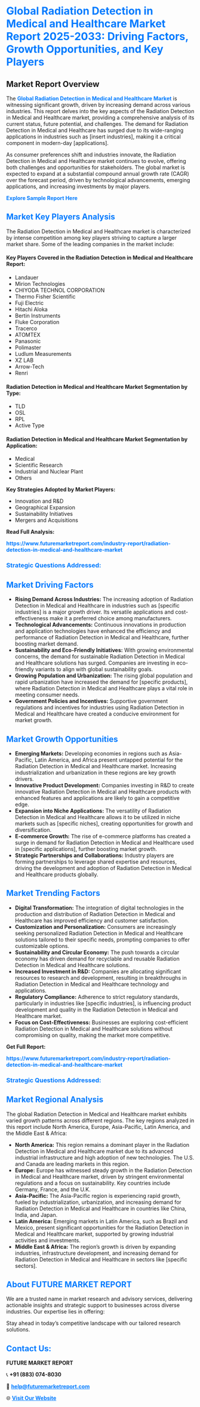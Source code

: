<h1 style="color: #007BFF;">Global Radiation Detection in Medical and Healthcare Market Report 2025-2033: Driving Factors, Growth Opportunities, and Key Players</h1>

<section id="overview">
<h2>Market Report Overview</h2>
<p>The <a href="https://www.futuremarketreport.com/industry-report/radiation-detection-in-medical-and-healthcare-market" style="color: #007BFF; text-decoration: none;"><strong>Global Radiation Detection in Medical and Healthcare Market</strong></a> is witnessing significant growth, driven by increasing demand across various industries. This report delves into the key aspects of the Radiation Detection in Medical and Healthcare market, providing a comprehensive analysis of its current status, future potential, and challenges. The demand for Radiation Detection in Medical and Healthcare has surged due to its wide-ranging applications in industries such as [insert industries], making it a critical component in modern-day [applications].</p>
<p>As consumer preferences shift and industries innovate, the Radiation Detection in Medical and Healthcare market continues to evolve, offering both challenges and opportunities for stakeholders. The global market is expected to expand at a substantial compound annual growth rate (CAGR) over the forecast period, driven by technological advancements, emerging applications, and increasing investments by major players.</p>
</section>

<section id="overview">
<p><a href="https://www.futuremarketreport.com/request-sample/reportId=28784" style="color: #007BFF; text-decoration: none;"><strong>Explore Sample Report Here</strong></a></p>
</section>

<section id="key-players">
<h2 style="color: #007BFF;">Market Key Players Analysis</h2>
<p>The Radiation Detection in Medical and Healthcare market is characterized by intense competition among key players striving to capture a larger market share. Some of the leading companies in the market include:</p>
<h4>Key Players Covered in the Radiation Detection in Medical and Healthcare Report:</h4>
<ul><li>Landauer</li><li>Mirion Technologies</li><li>CHIYODA TECHNOL CORPORATION</li><li>Thermo Fisher Scientific</li><li>Fuji Electric</li><li>Hitachi Aloka</li><li>Bertin Instruments</li><li>Fluke Corporation</li><li>Tracerco</li><li>ATOMTEX</li><li>Panasonic</li><li>Polimaster</li><li>Ludlum Measurements</li><li>XZ LAB</li><li>Arrow-Tech</li><li>Renri</li></ul>
<h4>Radiation Detection in Medical and Healthcare Market Segmentation by Type:</h4>
<ul><li>TLD</li><li>OSL</li><li>RPL</li><li>Active Type</li></ul>

<h4>Radiation Detection in Medical and Healthcare Market Segmentation by Application:</h4>
<ul><li>Medical</li><li>Scientific Research</li><li>Industrial and Nuclear Plant</li><li>Others</li></ul>
<p><strong>Key Strategies Adopted by Market Players:</strong></p>
<ul>
<li>Innovation and R&D</li>
<li>Geographical Expansion</li>
<li>Sustainability Initiatives</li>
<li>Mergers and Acquisitions</li>
</ul>
</section>

<section>
<p><strong>Read Full Analysis: </strong></p><a href="https://www.futuremarketreport.com/industry-report/radiation-detection-in-medical-and-healthcare-market" style="color: #007BFF; text-decoration: none;"><strong>https://www.futuremarketreport.com/industry-report/radiation-detection-in-medical-and-healthcare-market</strong></a>
<h3 style="color: #007BFF;">Strategic Questions Addressed:</h3>
</section>

<section id="driving-factors">
<h2 style="color: #007BFF;">Market Driving Factors</h2>
<ul>
<li><strong>Rising Demand Across Industries:</strong> The increasing adoption of Radiation Detection in Medical and Healthcare in industries such as [specific industries] is a major growth driver. Its versatile applications and cost-effectiveness make it a preferred choice among manufacturers.</li>
<li><strong>Technological Advancements:</strong> Continuous innovations in production and application technologies have enhanced the efficiency and performance of Radiation Detection in Medical and Healthcare, further boosting market demand.</li>
<li><strong>Sustainability and Eco-Friendly Initiatives:</strong> With growing environmental concerns, the demand for sustainable Radiation Detection in Medical and Healthcare solutions has surged. Companies are investing in eco-friendly variants to align with global sustainability goals.</li>
<li><strong>Growing Population and Urbanization:</strong> The rising global population and rapid urbanization have increased the demand for [specific products], where Radiation Detection in Medical and Healthcare plays a vital role in meeting consumer needs.</li>
<li><strong>Government Policies and Incentives:</strong> Supportive government regulations and incentives for industries using Radiation Detection in Medical and Healthcare have created a conducive environment for market growth.</li>
</ul>
</section>

<section id="growth-opportunities">
<h2 style="color: #007BFF;">Market Growth Opportunities</h2>
<ul>
<li><strong>Emerging Markets:</strong> Developing economies in regions such as Asia-Pacific, Latin America, and Africa present untapped potential for the Radiation Detection in Medical and Healthcare market. Increasing industrialization and urbanization in these regions are key growth drivers.</li>
<li><strong>Innovative Product Development:</strong> Companies investing in R&D to create innovative Radiation Detection in Medical and Healthcare products with enhanced features and applications are likely to gain a competitive edge.</li>
<li><strong>Expansion into Niche Applications:</strong> The versatility of Radiation Detection in Medical and Healthcare allows it to be utilized in niche markets such as [specific niches], creating opportunities for growth and diversification.</li>
<li><strong>E-commerce Growth:</strong> The rise of e-commerce platforms has created a surge in demand for Radiation Detection in Medical and Healthcare used in [specific applications], further boosting market growth.</li>
<li><strong>Strategic Partnerships and Collaborations:</strong> Industry players are forming partnerships to leverage shared expertise and resources, driving the development and adoption of Radiation Detection in Medical and Healthcare products globally.</li>
</ul>
</section>

<section id="trending-factors">
<h2 style="color: #007BFF;">Market Trending Factors</h2>
<ul>
<li><strong>Digital Transformation:</strong> The integration of digital technologies in the production and distribution of Radiation Detection in Medical and Healthcare has improved efficiency and customer satisfaction.</li>
<li><strong>Customization and Personalization:</strong> Consumers are increasingly seeking personalized Radiation Detection in Medical and Healthcare solutions tailored to their specific needs, prompting companies to offer customizable options.</li>
<li><strong>Sustainability and Circular Economy:</strong> The push towards a circular economy has driven demand for recyclable and reusable Radiation Detection in Medical and Healthcare solutions.</li>
<li><strong>Increased Investment in R&D:</strong> Companies are allocating significant resources to research and development, resulting in breakthroughs in Radiation Detection in Medical and Healthcare technology and applications.</li>
<li><strong>Regulatory Compliance:</strong> Adherence to strict regulatory standards, particularly in industries like [specific industries], is influencing product development and quality in the Radiation Detection in Medical and Healthcare market.</li>
<li><strong>Focus on Cost-Effectiveness:</strong> Businesses are exploring cost-efficient Radiation Detection in Medical and Healthcare solutions without compromising on quality, making the market more competitive.</li>
</ul>
</section>

<section>
<p><strong>Get Full Report: </strong></p><a href="https://www.futuremarketreport.com/industry-report/radiation-detection-in-medical-and-healthcare-market" style="color: #007BFF; text-decoration: none;"><strong>https://www.futuremarketreport.com/industry-report/radiation-detection-in-medical-and-healthcare-market</strong></a>
<h3 style="color: #007BFF;">Strategic Questions Addressed:</h3>
</section>


<section id="regional-analysis">
<h2 style="color: #007BFF;">Market Regional Analysis</h2>
<p>The global Radiation Detection in Medical and Healthcare market exhibits varied growth patterns across different regions. The key regions analyzed in this report include North America, Europe, Asia-Pacific, Latin America, and the Middle East & Africa:</p>
<ul>
<li><strong>North America:</strong> This region remains a dominant player in the Radiation Detection in Medical and Healthcare market due to its advanced industrial infrastructure and high adoption of new technologies. The U.S. and Canada are leading markets in this region.</li>
<li><strong>Europe:</strong> Europe has witnessed steady growth in the Radiation Detection in Medical and Healthcare market, driven by stringent environmental regulations and a focus on sustainability. Key countries include Germany, France, and the U.K.</li>
<li><strong>Asia-Pacific:</strong> The Asia-Pacific region is experiencing rapid growth, fueled by industrialization, urbanization, and increasing demand for Radiation Detection in Medical and Healthcare in countries like China, India, and Japan.</li>
<li><strong>Latin America:</strong> Emerging markets in Latin America, such as Brazil and Mexico, present significant opportunities for the Radiation Detection in Medical and Healthcare market, supported by growing industrial activities and investments.</li>
<li><strong>Middle East & Africa:</strong> The region’s growth is driven by expanding industries, infrastructure development, and increasing demand for Radiation Detection in Medical and Healthcare in sectors like [specific sectors].</li>
</ul>
</section>

<footer>
<h2 style="color: #007BFF;">About FUTURE MARKET REPORT</h2>
<p>We are a trusted name in market research and advisory services, delivering actionable insights and strategic support to businesses across diverse industries. Our expertise lies in offering:</p>

<p>Stay ahead in today’s competitive landscape with our tailored research solutions.</p>

<h2 style="color: #007BFF;">Contact Us:</h2>
<p><strong>FUTURE MARKET REPORT</strong></p>
<p>📞 <strong>+91 (883) 074-8030</strong></p>
<p>📧 <strong><a href="mailto:help@futuremarketreport.com" style="color: #007BFF;">help@futuremarketreport.com</a></strong></p>
<p>🌐 <strong><a href="https://www.futuremarketreport.com/" style="color: #007BFF;">Visit Our Website</a></strong></p>
</footer>